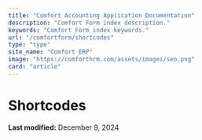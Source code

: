 ```yaml
---
title: "Comfort Accounting Application Documentation"
description: "Comfort Form index description."
keywords: "Comfort Form index keywords."
url: "/comfortform/shortcodes"
type: "type"
site_name: "Comfort ERP"
image: "https://comforthrm.com/assets/images/seo.png"
card: "article"
---
```

# Shortcodes


**Last modified:** December 9, 2024